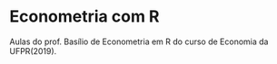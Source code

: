 # Econometria com R
Aulas do prof. Basílio de Econometria em R do curso de Economia da UFPR(2019). 
